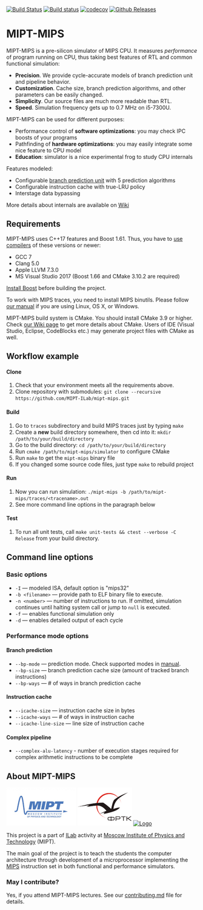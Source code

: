 [![Build Status](https://travis-ci.com/MIPT-ILab/mipt-mips.svg?branch=master)](https://travis-ci.com/MIPT-ILab/mipt-mips)
[![Build status](https://ci.appveyor.com/api/projects/status/eungty6us329y8w1/branch/master?svg=true)](https://ci.appveyor.com/project/miptilab/mipt-mips/branch/master)
[![codecov](https://codecov.io/gh/MIPT-ILab/mipt-mips/branch/master/graph/badge.svg)](https://codecov.io/gh/MIPT-ILab/mipt-mips)
[![Github Releases](https://img.shields.io/github/release/MIPT-ILab/mipt-mips.svg)](https://github.com/MIPT-ILab/mipt-mips/releases)

# MIPT-MIPS

MIPT-MIPS is a pre-silicon simulator of MIPS CPU. It measures _performance_ of program running on CPU, thus taking best features of RTL and common functional simulation:
* **Precision**. We provide cycle-accurate models of branch prediction unit and pipeline behavior.
* **Customization**. Cache size, branch prediction algorithms, and other parameters can be easily changed.
* **Simplicity**. Our source files are much more readable than RTL.
* **Speed**. Simulation frequency gets up to 0.7 MHz on i5-7300U.

MIPT-MIPS can be used for different purposes:
* Performance control of **software optimizations**: you may check IPC boosts of your programs
* Pathfinding of **hardware optimizations**: you may easily integrate some nice feature to CPU model
* **Education**: simulator is a nice experimental frog to study CPU internals

Features modeled:
* Configurable [branch prediction unit](https://github.com/MIPT-ILab/mipt-mips/wiki/BPU-model) with 5 prediction algorithms
* Configurable instruction cache with true-LRU policy
* Interstage data bypassing

More details about internals are available on [Wiki](https://github.com/MIPT-ILab/mipt-mips/wiki/Home/)

## Requirements

MIPT-MIPS uses C++17 features and Boost 1.61. Thus, you have to [use compilers](https://github.com/MIPT-ILab/mipt-mips/wiki/C-compilers) of these versions or newer:
* GCC 7
* Clang 5.0
* Apple LLVM 7.3.0
* MS Visual Studio 2017 (Boost 1.66 and CMake 3.10.2 are required)

[Install Boost](https://github.com/MIPT-ILab/mipt-mips/wiki/Required-libraries) before building the project.

To work with MIPS traces, you need to install MIPS binutils. Please follow [our manual](https://github.com/MIPT-ILab/mipt-mips/wiki/MIPS-binutils) if you are using Linux, OS X, or Windows.

MIPT-MIPS build system is CMake. You should install CMake 3.9 or higher.
Check [our Wiki page](https://github.com/MIPT-ILab/mipt-mips/wiki/CMake) to get more details about CMake.
Users of IDE (Visual Studio, Eclipse, CodeBlocks etc.) may generate project files with CMake as well.

## Workflow example

#### Clone
  1. Check that your environment meets all the requirements above.
  1. Clone repository with submodules: `git clone --recursive https://github.com/MIPT-ILab/mipt-mips.git`
#### Build
  1. Go to `traces` subdirectory and build MIPS traces just by typing `make`
  1. Create a **new** build directory somewhere, then cd into it: `mkdir /path/to/your/build/directory`
  1. Go to the build directory: `cd /path/to/your/build/directory`
  1. Run `cmake /path/to/mipt-mips/simulator` to configure CMake
  1. Run `make` to get the `mipt-mips` binary file
  1. If you changed some source code files, just type `make` to rebuild project
#### Run
  1. Now you can run simulation: `./mipt-mips -b /path/to/mipt-mips/traces/<tracename>.out`
  1. See more command line options in the paragraph below
#### Test
  1. To run all unit tests, call `make unit-tests && ctest --verbose -C Release` from your build directory.

## Command line options

### Basic options

* `-I` — modeled ISA, default option is "mips32"
* `-b <filename>` — provide path to ELF binary file to execute.
* `-n <number>` — number of instructions to run. If omitted, simulation continues until halting system call or jump to `null` is executed.
* `-f` — enables functional simulation only
* `-d` — enables detailed output of each cycle

### Performance mode options

#### Branch prediction
* `--bp-mode` — prediction mode. Check supported modes in [manual](https://github.com/MIPT-ILab/mipt-mips/wiki/BPU-model).
* `--bp-size` — branch prediction cache size (amount of tracked branch instructions)
* `--bp-ways` — # of ways in branch prediction cache

#### Instruction cache
* `--icache-size` — instruction cache size in bytes
* `--icache-ways` — # of ways in instruction cache
* `--icache-line-size` — line size of instruction cache

#### Complex pipeline
* `--complex-alu-latency` - number of execution stages required for complex arithmetic instructions to be complete

## About MIPT-MIPS

[![](https://github.com/MIPT-ILab/ca-lectures/blob/master/images/mipt-eng.jpg?raw=true)](https://mipt.ru/english)
[![](https://github.com/MIPT-ILab/ca-lectures/blob/master/images/drec.gif?raw=true)](https://mipt.ru/drec/)
[![Logo](https://avatars2.githubusercontent.com/u/13999586?s=100)](https://mipt-ilab.github.io/)

This project is a part of [ILab](https://mipt-ilab.github.io/) activity at [Moscow Institute of Physics and Technology](http://phystech.edu/) (MIPT).

The main goal of the project is to teach the students the computer architecture through development of a microprocessor implementing the [MIPS](http://en.wikipedia.org/wiki/MIPS32) instruction set in both functional and performance simulators.

### May I contribute?

Yes, if you attend MIPT-MIPS lectures. See our [contributing.md](contributing.md) file for details.

